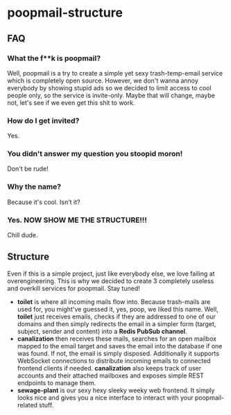 # poopmail-structure

## FAQ

### What the f**k is poopmail?

Well, poopmail is a try to create a simple yet sexy trash-temp-email service which is completely open source.
However, we don't wanna annoy everybody by showing stupid ads so we decided to limit access to cool people only, so the service is invite-only.
Maybe that will change, maybe not, let's see if we even get this shit to work.

### How do I get invited?

Yes.

### You didn't answer my question you stoopid moron!

Don't be rude!

### Why the name?

Because it's cool. Isn't it?

### Yes. NOW SHOW ME THE STRUCTURE!!!

Chill dude.

## Structure

Even if this is a simple project, just like everybody else, we love failing at overengineering.
This is why we decided to create 3 completely useless and overkill services for poopmail. Stay tuned!

* **toilet** is where all incoming mails flow into. Because trash-mails are used for, you might've guessed it, yes, poop, we liked this name. Well, **toilet** just receives emails, checks if they are addressed to one of our domains and then simply redirects the email in a simpler form (target, subject, sender and content) into a **Redis PubSub channel**.
* **canalization** then receives these mails, searches for an open mailbox mapped to the email target and saves the email into the database if one was found. If not, the email is simply disposed.
Additionally it supports WebSocket connections to distribute incoming emails to connected frontend clients if needed.
**canalization** also keeps track of user accounts and their attached mailboxes and exposes simple REST endpoints to manage them.
* **sewage-plant** is our sexy hexy sleeky weeky web frontend. It simply looks nice and gives you a nice interface to interact with your poopmail-related stuff.